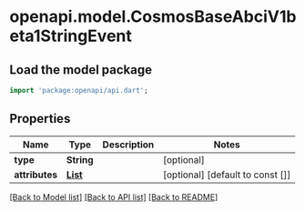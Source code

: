 # openapi.model.CosmosBaseAbciV1beta1StringEvent

## Load the model package
```dart
import 'package:openapi/api.dart';
```

## Properties
Name | Type | Description | Notes
------------ | ------------- | ------------- | -------------
**type** | **String** |  | [optional] 
**attributes** | [**List<BroadcastTx200ResponseTxResponseLogsInnerEventsInnerAttributesInner>**](BroadcastTx200ResponseTxResponseLogsInnerEventsInnerAttributesInner.md) |  | [optional] [default to const []]

[[Back to Model list]](../README.md#documentation-for-models) [[Back to API list]](../README.md#documentation-for-api-endpoints) [[Back to README]](../README.md)


